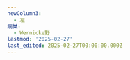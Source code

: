 ```yaml
---
newColumn3:
  - 左
病巣:
  - Wernicke野
lastmod: '2025-02-27'
last_edited: 2025-02-27T00:00:00.000Z
---
```



